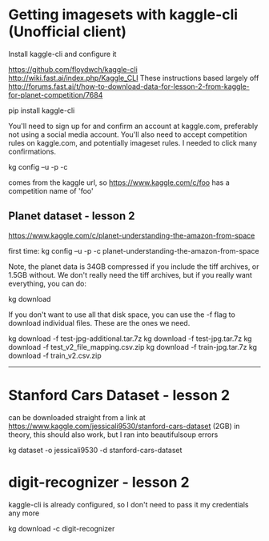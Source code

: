 # Getting imagesets with kaggle-cli (Unofficial client)

Install kaggle-cli and configure it

 https://github.com/floydwch/kaggle-cli
 http://wiki.fast.ai/index.php/Kaggle_CLI
 These instructions based largely off http://forums.fast.ai/t/how-to-download-data-for-lesson-2-from-kaggle-for-planet-competition/7684

pip install kaggle-cli

 You'll need to sign up for and confirm an account at kaggle.com, preferably not using a social media account. 
 You'll also need to accept competition rules on kaggle.com, and potentially imageset rules. I needed to click many confirmations.

kg config –u <your email address> -p <your password> -c <competition> 

 <competition name> comes from the kaggle url, so https://www.kaggle.com/c/foo has a competition name of 'foo'

## Planet dataset - lesson 2
https://www.kaggle.com/c/planet-understanding-the-amazon-from-space

 first time:
kg config –u <your email address> -p <your password> -c planet-understanding-the-amazon-from-space

 Note, the planet data is 34GB compressed if you include the tiff archives, or 1.5GB without. We don't really need the tiff archives, but if you really want everything, you can do:

kg download

 If you don't want to use all that disk space, you can use the -f flag to download individual files. These are the ones we need.

kg download -f test-jpg-additional.tar.7z
kg download -f test-jpg.tar.7z
kg download -f test_v2_file_mapping.csv.zip
kg download -f train-jpg.tar.7z
kg download -f train_v2.csv.zip

---

# Stanford Cars Dataset - lesson 2
 can be downloaded straight from a link at https://www.kaggle.com/jessicali9530/stanford-cars-dataset (2GB)
 in theory, this should also work, but I ran into beautifulsoup errors

kg dataset -o jessicali9530 -d stanford-cars-dataset

# digit-recognizer - lesson 2
 kaggle-cli is already configured, so I don't need to pass it my credentials any more 

kg download -c digit-recognizer

